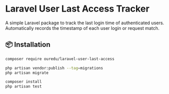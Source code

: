 # Laravel User Last Access Tracker

A simple Laravel package to track the last login time of authenticated users. Automatically records the timestamp of each user login or request match.

## 📦 Installation

```bash
composer require ouredu/laravel-user-last-access

php artisan vendor:publish --tag=migrations
php artisan migrate

composer install
php artisan test
